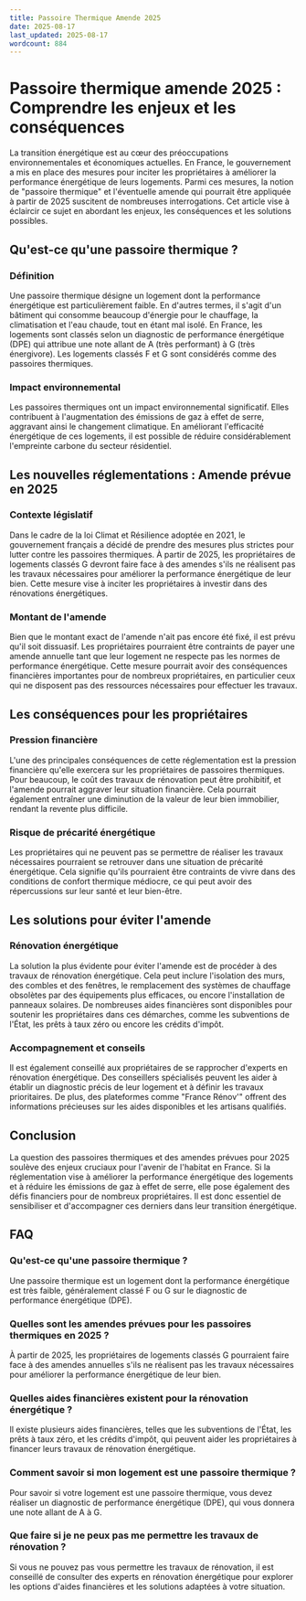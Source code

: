 ```yaml
---
title: Passoire Thermique Amende 2025
date: 2025-08-17
last_updated: 2025-08-17
wordcount: 884
---
```


# Passoire thermique amende 2025 : Comprendre les enjeux et les conséquences

La transition énergétique est au cœur des préoccupations environnementales et économiques actuelles. En France, le gouvernement a mis en place des mesures pour inciter les propriétaires à améliorer la performance énergétique de leurs logements. Parmi ces mesures, la notion de "passoire thermique" et l'éventuelle amende qui pourrait être appliquée à partir de 2025 suscitent de nombreuses interrogations. Cet article vise à éclaircir ce sujet en abordant les enjeux, les conséquences et les solutions possibles.

## Qu'est-ce qu'une passoire thermique ?

### Définition

Une passoire thermique désigne un logement dont la performance énergétique est particulièrement faible. En d'autres termes, il s'agit d'un bâtiment qui consomme beaucoup d'énergie pour le chauffage, la climatisation et l'eau chaude, tout en étant mal isolé. En France, les logements sont classés selon un diagnostic de performance énergétique (DPE) qui attribue une note allant de A (très performant) à G (très énergivore). Les logements classés F et G sont considérés comme des passoires thermiques.

### Impact environnemental

Les passoires thermiques ont un impact environnemental significatif. Elles contribuent à l'augmentation des émissions de gaz à effet de serre, aggravant ainsi le changement climatique. En améliorant l'efficacité énergétique de ces logements, il est possible de réduire considérablement l'empreinte carbone du secteur résidentiel.

## Les nouvelles réglementations : Amende prévue en 2025

### Contexte législatif

Dans le cadre de la loi Climat et Résilience adoptée en 2021, le gouvernement français a décidé de prendre des mesures plus strictes pour lutter contre les passoires thermiques. À partir de 2025, les propriétaires de logements classés G devront faire face à des amendes s'ils ne réalisent pas les travaux nécessaires pour améliorer la performance énergétique de leur bien. Cette mesure vise à inciter les propriétaires à investir dans des rénovations énergétiques.

### Montant de l'amende

Bien que le montant exact de l'amende n'ait pas encore été fixé, il est prévu qu'il soit dissuasif. Les propriétaires pourraient être contraints de payer une amende annuelle tant que leur logement ne respecte pas les normes de performance énergétique. Cette mesure pourrait avoir des conséquences financières importantes pour de nombreux propriétaires, en particulier ceux qui ne disposent pas des ressources nécessaires pour effectuer les travaux.

## Les conséquences pour les propriétaires

### Pression financière

L'une des principales conséquences de cette réglementation est la pression financière qu'elle exercera sur les propriétaires de passoires thermiques. Pour beaucoup, le coût des travaux de rénovation peut être prohibitif, et l'amende pourrait aggraver leur situation financière. Cela pourrait également entraîner une diminution de la valeur de leur bien immobilier, rendant la revente plus difficile.

### Risque de précarité énergétique

Les propriétaires qui ne peuvent pas se permettre de réaliser les travaux nécessaires pourraient se retrouver dans une situation de précarité énergétique. Cela signifie qu'ils pourraient être contraints de vivre dans des conditions de confort thermique médiocre, ce qui peut avoir des répercussions sur leur santé et leur bien-être.

## Les solutions pour éviter l'amende

### Rénovation énergétique

La solution la plus évidente pour éviter l'amende est de procéder à des travaux de rénovation énergétique. Cela peut inclure l'isolation des murs, des combles et des fenêtres, le remplacement des systèmes de chauffage obsolètes par des équipements plus efficaces, ou encore l'installation de panneaux solaires. De nombreuses aides financières sont disponibles pour soutenir les propriétaires dans ces démarches, comme les subventions de l'État, les prêts à taux zéro ou encore les crédits d'impôt.

### Accompagnement et conseils

Il est également conseillé aux propriétaires de se rapprocher d'experts en rénovation énergétique. Des conseillers spécialisés peuvent les aider à établir un diagnostic précis de leur logement et à définir les travaux prioritaires. De plus, des plateformes comme "France Rénov'" offrent des informations précieuses sur les aides disponibles et les artisans qualifiés.

## Conclusion

La question des passoires thermiques et des amendes prévues pour 2025 soulève des enjeux cruciaux pour l'avenir de l'habitat en France. Si la réglementation vise à améliorer la performance énergétique des logements et à réduire les émissions de gaz à effet de serre, elle pose également des défis financiers pour de nombreux propriétaires. Il est donc essentiel de sensibiliser et d'accompagner ces derniers dans leur transition énergétique.

## FAQ

### Qu'est-ce qu'une passoire thermique ?

Une passoire thermique est un logement dont la performance énergétique est très faible, généralement classé F ou G sur le diagnostic de performance énergétique (DPE).

### Quelles sont les amendes prévues pour les passoires thermiques en 2025 ?

À partir de 2025, les propriétaires de logements classés G pourraient faire face à des amendes annuelles s'ils ne réalisent pas les travaux nécessaires pour améliorer la performance énergétique de leur bien.

### Quelles aides financières existent pour la rénovation énergétique ?

Il existe plusieurs aides financières, telles que les subventions de l'État, les prêts à taux zéro, et les crédits d'impôt, qui peuvent aider les propriétaires à financer leurs travaux de rénovation énergétique.

### Comment savoir si mon logement est une passoire thermique ?

Pour savoir si votre logement est une passoire thermique, vous devez réaliser un diagnostic de performance énergétique (DPE), qui vous donnera une note allant de A à G.

### Que faire si je ne peux pas me permettre les travaux de rénovation ?

Si vous ne pouvez pas vous permettre les travaux de rénovation, il est conseillé de consulter des experts en rénovation énergétique pour explorer les options d'aides financières et les solutions adaptées à votre situation.